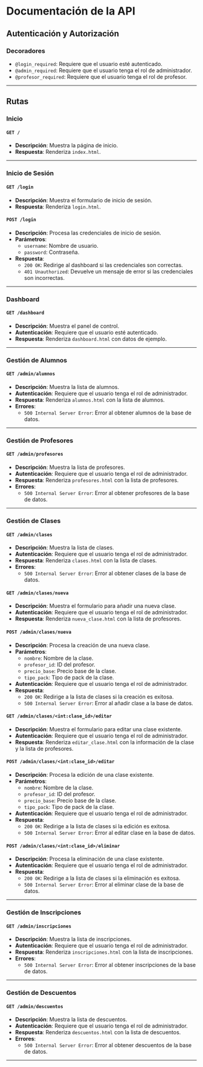 # Documentación de la API

## Autenticación y Autorización

### Decoradores

- `@login_required`: Requiere que el usuario esté autenticado.
- `@admin_required`: Requiere que el usuario tenga el rol de administrador.
- `@profesor_required`: Requiere que el usuario tenga el rol de profesor.

---

## Rutas

### Inicio

#### `GET /`
- **Descripción**: Muestra la página de inicio.
- **Respuesta**: Renderiza `index.html`.

---

### Inicio de Sesión

#### `GET /login`
- **Descripción**: Muestra el formulario de inicio de sesión.
- **Respuesta**: Renderiza `login.html`.

#### `POST /login`
- **Descripción**: Procesa las credenciales de inicio de sesión.
- **Parámetros**:
  - `username`: Nombre de usuario.
  - `password`: Contraseña.
- **Respuesta**:
  - `200 OK`: Redirige al dashboard si las credenciales son correctas.
  - `401 Unauthorized`: Devuelve un mensaje de error si las credenciales son incorrectas.

---

### Dashboard

#### `GET /dashboard`
- **Descripción**: Muestra el panel de control.
- **Autenticación**: Requiere que el usuario esté autenticado.
- **Respuesta**: Renderiza `dashboard.html` con datos de ejemplo.

---

### Gestión de Alumnos

#### `GET /admin/alumnos`
- **Descripción**: Muestra la lista de alumnos.
- **Autenticación**: Requiere que el usuario tenga el rol de administrador.
- **Respuesta**: Renderiza `alumnos.html` con la lista de alumnos.
- **Errores**:
  - `500 Internal Server Error`: Error al obtener alumnos de la base de datos.

---

### Gestión de Profesores

#### `GET /admin/profesores`
- **Descripción**: Muestra la lista de profesores.
- **Autenticación**: Requiere que el usuario tenga el rol de administrador.
- **Respuesta**: Renderiza `profesores.html` con la lista de profesores.
- **Errores**:
  - `500 Internal Server Error`: Error al obtener profesores de la base de datos.

---

### Gestión de Clases

#### `GET /admin/clases`
- **Descripción**: Muestra la lista de clases.
- **Autenticación**: Requiere que el usuario tenga el rol de administrador.
- **Respuesta**: Renderiza `clases.html` con la lista de clases.
- **Errores**:
  - `500 Internal Server Error`: Error al obtener clases de la base de datos.

#### `GET /admin/clases/nueva`
- **Descripción**: Muestra el formulario para añadir una nueva clase.
- **Autenticación**: Requiere que el usuario tenga el rol de administrador.
- **Respuesta**: Renderiza `nueva_clase.html` con la lista de profesores.

#### `POST /admin/clases/nueva`
- **Descripción**: Procesa la creación de una nueva clase.
- **Parámetros**:
  - `nombre`: Nombre de la clase.
  - `profesor_id`: ID del profesor.
  - `precio_base`: Precio base de la clase.
  - `tipo_pack`: Tipo de pack de la clase.
- **Autenticación**: Requiere que el usuario tenga el rol de administrador.
- **Respuesta**:
  - `200 OK`: Redirige a la lista de clases si la creación es exitosa.
  - `500 Internal Server Error`: Error al añadir clase a la base de datos.

#### `GET /admin/clases/<int:clase_id>/editar`
- **Descripción**: Muestra el formulario para editar una clase existente.
- **Autenticación**: Requiere que el usuario tenga el rol de administrador.
- **Respuesta**: Renderiza `editar_clase.html` con la información de la clase y la lista de profesores.

#### `POST /admin/clases/<int:clase_id>/editar`
- **Descripción**: Procesa la edición de una clase existente.
- **Parámetros**:
  - `nombre`: Nombre de la clase.
  - `profesor_id`: ID del profesor.
  - `precio_base`: Precio base de la clase.
  - `tipo_pack`: Tipo de pack de la clase.
- **Autenticación**: Requiere que el usuario tenga el rol de administrador.
- **Respuesta**:
  - `200 OK`: Redirige a la lista de clases si la edición es exitosa.
  - `500 Internal Server Error`: Error al editar clase en la base de datos.

#### `POST /admin/clases/<int:clase_id>/eliminar`
- **Descripción**: Procesa la eliminación de una clase existente.
- **Autenticación**: Requiere que el usuario tenga el rol de administrador.
- **Respuesta**:
  - `200 OK`: Redirige a la lista de clases si la eliminación es exitosa.
  - `500 Internal Server Error`: Error al eliminar clase de la base de datos.

---

### Gestión de Inscripciones

#### `GET /admin/inscripciones`
- **Descripción**: Muestra la lista de inscripciones.
- **Autenticación**: Requiere que el usuario tenga el rol de administrador.
- **Respuesta**: Renderiza `inscripciones.html` con la lista de inscripciones.
- **Errores**:
  - `500 Internal Server Error`: Error al obtener inscripciones de la base de datos.

---

### Gestión de Descuentos

#### `GET /admin/descuentos`
- **Descripción**: Muestra la lista de descuentos.
- **Autenticación**: Requiere que el usuario tenga el rol de administrador.
- **Respuesta**: Renderiza `descuentos.html` con la lista de descuentos.
- **Errores**:
  - `500 Internal Server Error`: Error al obtener descuentos de la base de datos.

---